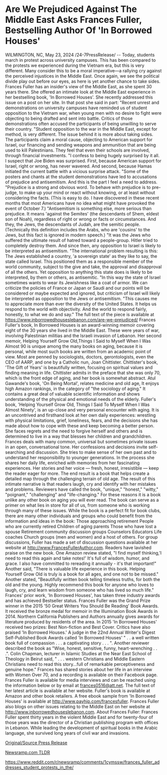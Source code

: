 # Are We Prejudiced Against The Middle East Asks Frances Fuller, Bestselling Author Of 'In Borrowed Houses'

WILMINGTON, NC, May 23, 2024 /24-7PressRelease/ -- Today, students march in protest across university campuses. This has been compared to the protests we experienced during the Vietnam era, but this is very different. Many consider this to be a moral imperative—a rallying cry against the perceived injustices in the Middle East. Once again, we see the political divide play out before our eyes, as here is yet another chance to take sides.  Frances Fuller has an insider's view of the Middle East, as she spent 30 years there. She offered an intimate look at the Middle East experience in her bestselling book, 'In Borrowed Houses'. She recently addressed this issue on a post on her site. In that post she said in part:  "Recent unrest and demonstrations on university campuses have reminded us of student opposition to the Vietnam war, when young men with no desire to fight were objecting to being drafted and sent into battle. Critics of those demonstrations often accused the participants of being unwilling to serve their country.  "Student opposition to the war in the Middle East, except for method, is very different. The issue behind it is more about taking sides. The participants claim a moral cause, objecting to American support for Israel, our financing and sending weapons and ammunition that are being used to kill Palestinians. They feel that even their schools are involved, through financial investments.  "I confess to being hugely surprised by it all. I suspect that Joe Biden was surprised. First, because American support for Israel, right or wrong, has never wavered. And second, because Hamas initiated the current battle with a vicious surprise attack.  "Some of the posters and chants at the student demonstrations have led to accusations of prejudice and antisemitism. And this is the part I feel a need to address.  "Prejudice is a strong and obvious word. To behave with prejudice is to pre-judge, to make up your mind or react without knowing, or at least without considering the facts. (This is easy to do. I have discovered in these recent months that most Americans have no idea what might have provoked the event of October 7.)  "Antisemitism is something else, more serious than prejudice. It means 'against the Semites' (the descendants of Shem, eldest son of Noah), regardless of right or wrong or facts or circumstances. And they, the Jews, the descendants of Judah, are the semitic people. (Technically this definition includes the Arabs, who are 'cousins' to the Jews, but this fact is ignored in modern speech.)  "It was the Jews who suffered the ultimate result of hatred toward a people-group. Hitler tried to completely destroy them. And since then, any opposition to Israel is likely to be interpreted as antisemitism.  "The international problem resulting is this: The Jews established a country, 'a sovereign state' as they like to say, the state called Israel. This positioned them as a responsible member of the world community, subject to the give and take, the approval and disapproval of all the others. Yet opposition to anything this state does is likely to be interpreted, by them or others, as antisemitic.  "In this way the state of Israel sometimes wants to wear its Jewishness like a coat of armor. We can criticize the policies of France or Japan or Saudi and our points will be considered or maybe expected and ignored, but criticism of Israel will likely be interpreted as opposition to the Jews or antisemitism.  "This causes me to appreciate more than ever the diversity of the United States. It helps us respond to the world with objectivity. And the world to respond fairly, honestly, to what we do and say."  The full text of the piece is available at https://www.inborrowedhouseslebanon.com/are-we-prejudiced/  Frances Fuller's book, In Borrowed Houses is an award-winning memoir covering eight of the 30 years she lived in the Middle East. These were years of war, involving Palestinian militias and the Israeli invasion of Lebanon.  Her second memoir, Helping Yourself Grow Old,Things I Said to Myself When I Was Almost 90 is unique among the many books on aging, because it is personal, while most such books are written from an academic point of view. Most are penned by sociologists, doctors, gerontologists, even the CEO of AARP, and one by a Catholic nun, Joan Chittister. Chittister's book, 'The Gift of Years' is beautifully written, focusing on spiritual values and finding meaning in life. Chittister admits in the preface that she was only 70, which is the front edge of aging, and her book is somewhat abstract.  Atul Gawande's book, 'On Being Mortal', relates medicine and old age, It enjoys high Amazon rankings, in the category of "the sociology of aging." It contains a great deal of valuable scientific information and shows understanding of the physical and emotional needs of the elderly.  Fuller's book, 'Helping Yourself Grow Old, Things I Said To Myself When I Was Almost Ninety', is an up-close and very personal encounter with aging. It is an uncontrived and firsthand look at her own daily experiences: wrestling with physical limitations, grief, loneliness, fears, and the decisions she has made about how to cope with these and keep becoming a better person. She faces regrets and the need to forgive herself and others and is determined to live in a way that blesses her children and grandchildren.  Frances deals with many common, universal but sometimes private issues in an open, conversational tone. Her confessions and decisions invite self-searching and discussion. She tries to make sense of her own past and to understand her responsibility to younger generations. In the process she shares her daily life, enriched with memories from her fascinating experiences. Her stories and her voice — fresh, honest, irresistible — keep the reader eager for more. The end result is a book that helps create a detailed map through the challenging terrain of old age.  The result of this intimate narrative is that readers laugh, cry and identify with her mistakes and problems. Reviewers have called the book, "unique," "honest," "witty," "poignant," "challenging" and "life-changing."  For these reasons it is a book unlike any other book on aging you will ever read. The book can serve as a primer on what lies in store for all of us, from someone who is working through many of these issues. While the book is a perfect fit for book clubs, there are many other individuals and groups who could benefit from the information and ideas in the book:  Those approaching retirement People who are currently retired Children of aging parents Those who have lost a spouse Retirement community discussion groups Counselors Educators Life coaches Church groups (men and women)  and a host of others. For group discussions, Fuller has made a set of discussion questions available at her website at http://www.FrancesFullerAuthor.com.  Readers have lavished praise on the new book. One Amazon review stated, "I find myself thinking,'I need to read this again and take notes!' It's full of wisdom, humor, and grace. I also have committed to rereading it annually - it's that important!" Another said, "There is valuable life experience in this book. Helping Yourself Grow Old is truly is a book for all ages, and one not to be missed." Another stated, "Beautifully written book telling timeless truths, for both the old and the young. Highly recommend this book for anyone who loves to laugh, cry, and learn wisdom from someone who has lived so much life."  Frances' prior work, 'In Borrowed Houses', has taken three industry awards and has achieved Bestseller status. Frances Fuller was the Grand Prize winner in the 2015 '50 Great Writers You Should Be Reading' Book Awards. It received the bronze medal for memoir in the Illumination Book Awards in 2014. Northern California Publishers and Authors annually gives awards for literature produced by residents of the area. In 2015 'In Borrowed Houses' received two prizes: Best Non-fiction and Best Cover.  Critics have also praised 'In Borrowed Houses.' A judge in the 22nd Annual Writer's Digest Self-Published Book Awards called 'In Borrowed Houses' " . . a well written book full of compassion . . . a captivating story . . . ". Another reviewer described the book as "Wise, honest, sensitive, funny, heart-wrenching . . .". Colin Chapman, lecturer in Islamic Studies at the Near East School of Theology in Beirut said, " . . . western Christians and Middle Eastern Christians need to read this story…full of remarkable perceptiveness and genuine hope."  Frances has shared stories about her life in an interview with Women Over 70, and a recording is available on their Facebook page.  Frances Fuller is available for media interviews and can be reached using the information below or by email at frances0516@att.net. The full text of her latest article is available at her website. Fuller's book is available at Amazon and other book retailers. A free ebook sample from 'In Borrowed Houses' is available at http://www.payhip.com/francesfuller. Frances Fuller also blogs on other issues relating to the Middle East on her website at http://www.inborrowedhouseslebanon.com.  About Frances Fuller:  Frances Fuller spent thirty years in the violent Middle East and for twenty-four of those years was the director of a Christian publishing program with offices in Lebanon. While leading the development of spiritual books in the Arabic language, she survived long years of civil war and invasions. 

[Original/Source Press Release](https://www.24-7pressrelease.com/press-release/511070/are-we-prejudiced-against-the-middle-east-asks-frances-fuller-bestselling-author-of-in-borrowed-houses)
                    

[Newsramp.com TLDR](None) 

https://www.reddit.com/r/newsramp/comments/1cymssw/frances_fuller_addresses_student_protests_in_the/